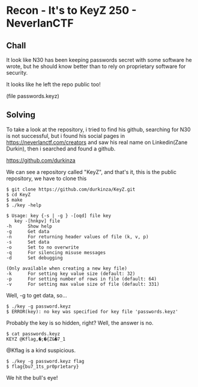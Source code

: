 ﻿# Recon - It's to KeyZ 250 - NeverlanCTF
## Chall
It look like N30 has been keeping passwords secret with some software he wrote, but he should know better than to rely on proprietary software for security.

It looks like he left the repo public too!

(file passwords.keyz)

## Solving
To take a look at the repository, i tried to find his github, searching for N30 is not successful, but i found his social pages in https://neverlanctf.com/creators and saw his real name on Linkedin(Zane Durkin), then i searched and found a github.

https://github.com/durkinza

We can see a repository called "KeyZ", and that's it, this is the public repository, we have to clone this 

    $ git clone https://github.com/durkinza/KeyZ.git
    $ cd KeyZ
    $ make
    $ ./key -help
    
    $ Usage: key {-s | -g } -[oqd] file key
       key -[hnkpv] file
	-h		Show help
	-g		Get data
	-n		For returning header values of file (k, v, p)
	-s		Set data
	-o		Set to no overwrite
	-q		For silencing misuse messages
	-d		Set debugging

	(Only available when creating a new key file)
	-k		For setting key value size (default: 32)
	-p		For setting number of rows in file (default: 64)
	-v		For setting max value size of file (default: 331)

Well, -g to get data, so...

    $ ./key -g password.keyz
    $ ERROR(key): no key was specified for key file 'passwords.keyz'

Probably the key is so hidden, right? Well, the answer is no.

    $ cat passwords.keyz
    KEYZ @Kflag,�;�{Z&�7_1
    
@Kflag is a kind suspicious.

    $ ./key -g password.keyz flag
    $ flag{bu7_1ts_pr0pr1etary}

We hit the bull's eye!

